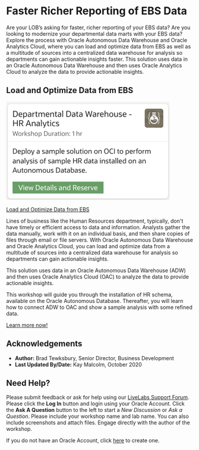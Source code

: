 # Faster Richer Reporting of EBS Data
Are your LOB’s asking for faster, richer reporting of your EBS data? Are you looking to modernize your departmental data marts with your EBS data? Explore the process with Oracle Autonomous Data Warehouse and Oracle Analytics Cloud, where you can load and optimize data from EBS as well as a multitude of sources into a centralized data warehouse for analysis so departments can gain actionable insights faster.  This solution uses data in an Oracle Autonomous Data Warehouse and then uses Oracle Analytics Cloud to analyze the data to provide actionable insights.

## Load and Optimize Data from EBS

[![](./images/ddw-hr-workshop.png " ")](https://apexapps.oracle.com/pls/apex/dbpm/r/livelabs/view-workshop?p180_id=678)

[Load and Optimize Data from EBS](https://apexapps.oracle.com/pls/apex/dbpm/r/livelabs/view-workshop?p180_id=678)

Lines of business like the Human Resources department, typically, don't have timely or efficient access to data and information. Analysts gather the data manually, work with it on an individual basis, and then share copies of files through email or file servers. With Oracle Autonomous Data Warehouse and Oracle Analytics Cloud, you can load and optimize data from a multitude of sources into a centralized data warehouse for analysis so departments can gain actionable insights.

This solution uses data in an Oracle Autonomous Data Warehouse (ADW) and then uses Oracle Analytics Cloud (OAC) to analyze the data to provide actionable insights.

This workshop will guide you through the installation of HR schema, available on the Oracle Autonomous Database. Thereafter, you will learn how to connect ADW to OAC and show a sample analysis with some refined data.

[Learn more now!](https://apexapps.oracle.com/pls/apex/dbpm/r/livelabs/view-workshop?p180_id=678)


## Acknowledgements

* **Author:** Brad Tewksbury, Senior Director, Business Development
* **Last Updated By/Date:** Kay Malcolm, October 2020

## Need Help?
Please submit feedback or ask for help using our [LiveLabs Support Forum](https://community.oracle.com/tech/developers/categories/livelabsdiscussions). Please click the **Log In** button and login using your Oracle Account. Click the **Ask A Question** button to the left to start a *New Discussion* or *Ask a Question*.  Please include your workshop name and lab name.  You can also include screenshots and attach files.  Engage directly with the author of the workshop.

If you do not have an Oracle Account, click [here](https://profile.oracle.com/myprofile/account/create-account.jspx) to create one. 
